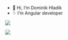 
- 👋 Hi, I’m Dominik Hladík
- ✨ I’m Angular developer

<p align="start">
  <a href="https://github.com/Celtian/">
    <img align="center" src="https://github-readme-stats.vercel.app/api?username=Celtian&show_icons=true&theme=transparent" />
  </a>
</p>
<p align="start">
  <a href="https://github.com/Celtian/">
    <img align="center" src="https://github-readme-stats.vercel.app/api/top-langs/?username=Celtian&hide_progress=false" />
  </a>
</p>
